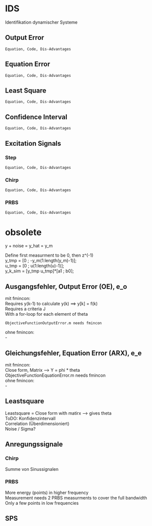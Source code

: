 # IDS
Identifikation dynamischer Systeme  


## Output Error  
    Equation, Code, Dis-Advantages

## Equation Error  
    Equation, Code, Dis-Advantages

## Least Square  
    Equation, Code, Dis-Advantages

## Confidence Interval  
    Equation, Code, Dis-Advantages

## Excitation Signals
### Step
    Equation, Code, Dis-Advantages

### Chirp
    Equation, Code, Dis-Advantages

### PRBS  
    Equation, Code, Dis-Advantages































# obsolete

y + noise = y_hat = y_m  

Define first measurment to be 0, then z^(-1)  
y_tmp = [0 ; -y_m(1:length(y_m)-1)];  
u_tmp = [0 ; u(1:length(u)-1)];  
y_k_sim = [y_tmp u_tmp]*[a1 ; b0];  



## Ausgangsfehler, Output Error (OE), e_o  
mit fmincon:  
    Requires y(k-1) to calculate y(k) ==> y[k] = f(k)  
    Requires a criteria J  
    With a for-loop for each element of theta  

    ObjectiveFunctionOutputError.m needs fmincon  

ohne fmincon:  
    -  


## Gleichungsfehler, Equation Error (ARX), e_e   

mit fmincon:  
    Close form, Matrix --> Y = phi * theta  
    ObjectiveFunctionEquationError.m needs fmincon  
ohne fmincon:  
    -  


## Leastsquare 

Leastsquare = Close form with matirx --> gives theta  
ToDO:   Konfidenzintervall  
        Correlation (Überdimensioniert)  
        Noise / Sigma?  



## Anregungssignale  
### Chirp 
Summe von Sinussignalen   


### PRBS
More energy (points) in higher frequency  
Measurement needs 2 PRBS measurments to cover the full bandwidth  
Only a few points in low frequencies  

## SPS



